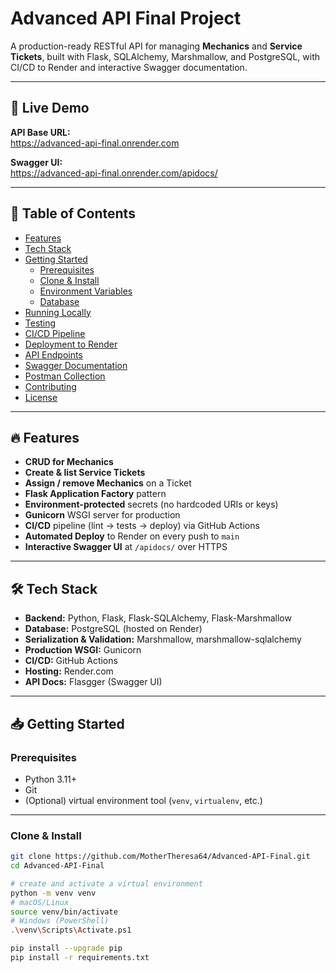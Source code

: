 # Advanced API Final Project

A production-ready RESTful API for managing **Mechanics** and **Service Tickets**, built with Flask, SQLAlchemy, Marshmallow, and PostgreSQL, with CI/CD to Render and interactive Swagger documentation.

---

## 🚀 Live Demo

**API Base URL:**  
https://advanced-api-final.onrender.com  

**Swagger UI:**  
https://advanced-api-final.onrender.com/apidocs/  

---

## 📖 Table of Contents

- [Features](#features)  
- [Tech Stack](#tech-stack)  
- [Getting Started](#getting-started)  
  - [Prerequisites](#prerequisites)  
  - [Clone & Install](#clone--install)  
  - [Environment Variables](#environment-variables)  
  - [Database](#database)  
- [Running Locally](#running-locally)  
- [Testing](#testing)  
- [CI/CD Pipeline](#cicd-pipeline)  
- [Deployment to Render](#deployment-to-render)  
- [API Endpoints](#api-endpoints)  
- [Swagger Documentation](#swagger-documentation)  
- [Postman Collection](#postman-collection)  
- [Contributing](#contributing)  
- [License](#license)

---

## 🔥 Features

- **CRUD for Mechanics**  
- **Create & list Service Tickets**  
- **Assign / remove Mechanics** on a Ticket  
- **Flask Application Factory** pattern  
- **Environment-protected** secrets (no hardcoded URIs or keys)  
- **Gunicorn** WSGI server for production  
- **CI/CD** pipeline (lint → tests → deploy) via GitHub Actions  
- **Automated Deploy** to Render on every push to `main`  
- **Interactive Swagger UI** at `/apidocs/` over HTTPS  

---

## 🛠️ Tech Stack

- **Backend:** Python, Flask, Flask-SQLAlchemy, Flask-Marshmallow  
- **Database:** PostgreSQL (hosted on Render)  
- **Serialization & Validation:** Marshmallow, marshmallow-sqlalchemy  
- **Production WSGI:** Gunicorn  
- **CI/CD:** GitHub Actions  
- **Hosting:** Render.com  
- **API Docs:** Flasgger (Swagger UI)  

---

## 📥 Getting Started

### Prerequisites

- Python 3.11+  
- Git  
- (Optional) virtual environment tool (`venv`, `virtualenv`, etc.)  

---

### Clone & Install

```bash
git clone https://github.com/MotherTheresa64/Advanced-API-Final.git
cd Advanced-API-Final

# create and activate a virtual environment
python -m venv venv
# macOS/Linux
source venv/bin/activate
# Windows (PowerShell)
.\venv\Scripts\Activate.ps1

pip install --upgrade pip
pip install -r requirements.txt